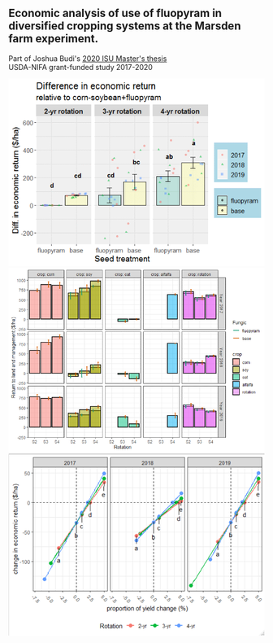 ## Economic analysis of use of fluopyram in diversified cropping systems at the Marsden farm experiment.

Part of Joshua Budi's [2020 ISU Master's thesis](https://lib.dr.iastate.edu/etd/18058/)  
USDA-NIFA grant-funded study 2017-2020

![economicreturncomparisons](https://github.com/joeybudi/fluopyramecon/blob/master/convs2%20vs%20the%20rest.png)
![wholefarmrotation](https://github.com/joeybudi/fluopyramecon/blob/master/whole%20farm%20plot.png)
![sensitivitymod](https://github.com/joeybudi/fluopyramecon/blob/master/sensitivity%20model.png)
